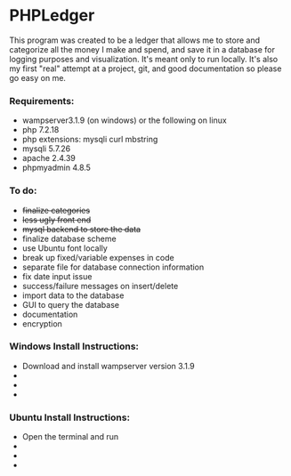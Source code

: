 # PHPLedger

This program was created to be a ledger that allows me to store and categorize all the money I make and spend, and save it in a database for logging purposes and visualization. 
It's meant only to run locally.
It's also my first "real" attempt at a project, git, and good documentation so please go easy on me.

### Requirements:
- wampserver3.1.9 (on windows) or the following on linux
- php 7.2.18
- php extensions: mysqli curl mbstring
- mysqli 5.7.26
- apache 2.4.39
- phpmyadmin 4.8.5

### To do:
- ~~finalize categories~~
- ~~less ugly front end~~
- ~~mysql backend to store the data~~
- finalize database scheme
- use Ubuntu font locally
- break up fixed/variable expenses in code
- separate file for database connection information
- fix date input issue
- success/failure messages on insert/delete
- import data to the database
- GUI to query the database
- documentation
- encryption

### Windows Install Instructions:
- Download and install wampserver version 3.1.9
-
-
-


### Ubuntu Install Instructions:
- Open the terminal and run
-
-
-